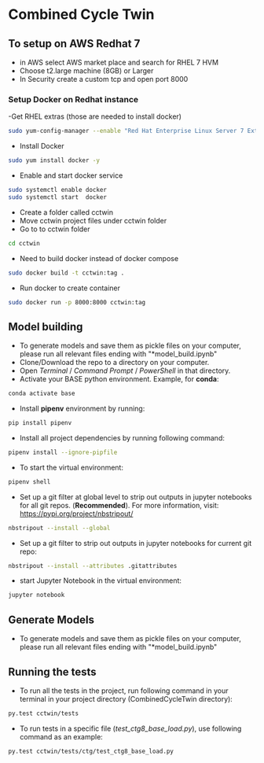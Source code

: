 # Combined Cycle Twin

## To setup on AWS Redhat 7 
- in AWS select AWS market place and search for RHEL 7 HVM
- Choose t2.large machine (8GB) or Larger
- In Security create a custom tcp and open port 8000
### Setup Docker on Redhat instance
-Get RHEL extras (those are needed to install docker)
```bash
sudo yum-config-manager --enable "Red Hat Enterprise Linux Server 7 Extra(RPMs)"
```
- Install Docker
```bash
sudo yum install docker -y
```
- Enable and start docker service
```bash
sudo systemctl enable docker
sudo systemctl start  docker
```
- Create a folder called cctwin
- Move cctwin project files under cctwin folder
- Go to to cctwin folder
```bash
cd cctwin
```
- Need to build docker instead of docker compose
```bash
sudo docker build -t cctwin:tag .
```
- Run docker to create container
```bash
sudo docker run -p 8000:8000 cctwin:tag
```
## Model building
- To generate models and save them as pickle files on your computer, please run all relevant files ending with "*model_build.ipynb"
- Clone/Download the repo to a directory on your computer.
- Open *Terminal* / *Command Prompt* / *PowerShell* in that directory.
- Activate your BASE python environment. Example, for **conda**:
```.bash
conda activate base
```
- Install **pipenv** environment by running:
```.bash
pip install pipenv
```
- Install all project dependencies by running following command:
```bash
pipenv install --ignore-pipfile
```
- To start the virtual environment:
```bash
pipenv shell
```

- Set up a git filter at global level to strip out outputs in jupyter notebooks for all git repos. (**Recommended**). For more information, visit: https://pypi.org/project/nbstripout/
```bash
nbstripout --install --global
```
- Set up a git filter to strip out outputs in jupyter notebooks for current git repo:
```bash
nbstripout --install --attributes .gitattributes
```

- start Jupyter Notebook in the virtual environment:

```bash
jupyter notebook
```
## Generate Models
- To generate models and save them as pickle files on your computer, please run all relevant files ending with "*model_build.ipynb"

## Running the tests
- To run all the tests in the project, run following command in your terminal in your project directory (CombinedCycleTwin directory):
```bash
py.test cctwin/tests
```
- To run tests in a specific file (*test_ctg8_base_load.py*), use following command as an example:
```bash
py.test cctwin/tests/ctg/test_ctg8_base_load.py
```
